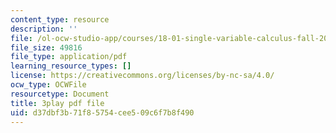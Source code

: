 ```yaml
---
content_type: resource
description: ''
file: /ol-ocw-studio-app/courses/18-01-single-variable-calculus-fall-2006/d37dbf3b71f85754cee509c6f7b8f490_CXKoCMVqM9s.pdf
file_size: 49816
file_type: application/pdf
learning_resource_types: []
license: https://creativecommons.org/licenses/by-nc-sa/4.0/
ocw_type: OCWFile
resourcetype: Document
title: 3play pdf file
uid: d37dbf3b-71f8-5754-cee5-09c6f7b8f490
---
```


